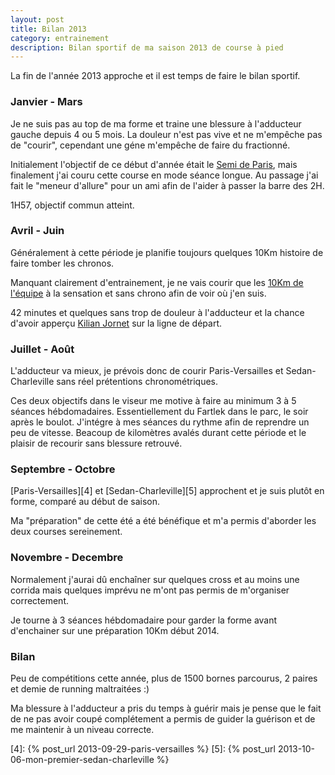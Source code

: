```yaml
---
layout: post
title: Bilan 2013
category: entrainement
description: Bilan sportif de ma saison 2013 de course à pied
---
```


La fin de l'année 2013 approche et il est temps de faire le bilan sportif.

### Janvier - Mars

Je ne suis pas au top de ma forme et traine une blessure à l'adducteur gauche
depuis 4 ou 5 mois.
La douleur n'est pas vive et ne m'empêche pas de "courir", cependant une géne
m'empêche de faire du fractionné.

Initialement l'objectif de ce début d'année était le [Semi de Paris][1], mais
finalement j'ai couru cette course en mode séance longue.
Au passage j'ai fait le "meneur d'allure" pour un ami afin de l'aider à passer
la barre des 2H.

1H57, objectif commun atteint.

### Avril - Juin

Généralement à cette période je planifie toujours quelques 10Km
histoire de faire tomber les chronos.

Manquant clairement d'entrainement, je ne vais courir que les [10Km de l'équipe][2]
à la sensation et sans chrono afin de voir où j'en suis.

42 minutes et quelques sans trop de douleur à l'adducteur et la chance d'avoir
apperçu [Kilian Jornet][3] sur la ligne de départ.

### Juillet - Août

L'adducteur va mieux, je prévois donc de courir Paris-Versailles et
Sedan-Charleville sans réel prétentions chronométriques.

Ces deux objectifs dans le viseur me motive à faire au minimum 3 à 5 séances
hébdomadaires.
Essentiellement du Fartlek dans le parc, le soir après le boulot.
J'intégre à mes séances du rythme afin de reprendre un peu de vitesse.
Beacoup de kilomètres avalés durant cette période et le plaisir de recourir
sans blessure retrouvé.

### Septembre - Octobre

[Paris-Versailles][4] et [Sedan-Charleville][5] approchent et je suis plutôt
en forme, comparé au début de saison.

Ma "préparation" de cette été a été bénéfique et m'a permis d'aborder les
deux courses sereinement.

### Novembre - Decembre

Normalement j'aurai dû enchaîner sur quelques cross et au moins une corrida
mais quelques imprévu ne m'ont pas permis de m'organiser correctement.

Je tourne à 3 séances hébdomadaire pour garder la forme avant d'enchainer
sur une préparation 10Km début 2014.

### Bilan

Peu de compétitions cette année, plus de 1500 bornes parcourus, 2 paires et
demie de running maltraitées :)

Ma blessure à l'adducteur a pris du temps à guérir mais je pense que le fait
de ne pas avoir coupé complétement a permis de guider la guérison et de me
maintenir à un niveau correcte.

[1]: http://www.semideparis.com
[2]: https://www.facebook.com/kilianjornet
[3]: http://www.10km.lequipe.fr
[4]: {% post_url 2013-09-29-paris-versailles %}
[5]: {% post_url 2013-10-06-mon-premier-sedan-charleville %}
